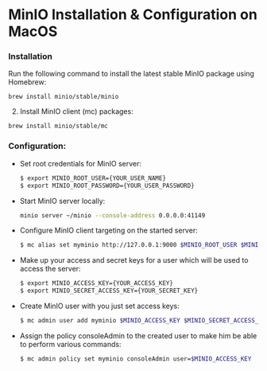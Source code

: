 # MinIO Installation & Configuration on MacOS


### Installation

Run the following command to install the latest stable MinIO package 
using Homebrew:
```
brew install minio/stable/minio
```
2. Install MinIO client (mc) packages:
```
brew install minio/stable/mc
```

### Configuration:

- Set root credentials for MinIO server:

  ```bash
  $ export MINIO_ROOT_USER={YOUR_USER_NAME}
  $ export MINIO_ROOT_PASSWORD={YOUR_USER_PASSWORD}
  ```

- Start MinIO server locally:

  ```bash
  minio server ~/minio --console-address 0.0.0.0:41149
  ```

- Configure MinIO client targeting on the started server:

  ```bash
  $ mc alias set myminio http://127.0.0.1:9000 $MINIO_ROOT_USER $MINIO_ROOT_PASSWORD
  ```

- Make up your access and secret keys for a user which will be used to access the server:

  ```bash
  $ export MINIO_ACCESS_KEY={YOUR_ACCESS_KEY}
  $ export MINIO_SECRET_ACCESS_KEY={YOUR_SECRET_KEY}
  ```

- Create MinIO user with you just set access keys:

  ```bash
  $ mc admin user add myminio $MINIO_ACCESS_KEY $MINIO_SECRET_ACCESS_KEY
  ```
  
- Assign the policy consoleAdmin to the created user to make him be able to perform various commands:

  ```bash
  $ mc admin policy set myminio consoleAdmin user=$MINIO_ACCESS_KEY
  ```